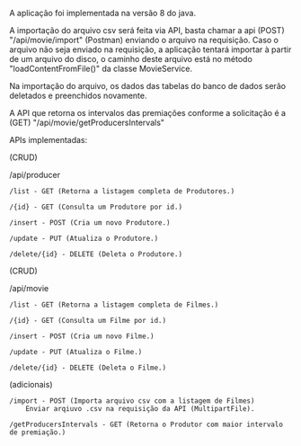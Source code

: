 A aplicação foi implementada na versão 8 do java.

A importação do arquivo csv será feita via API, basta chamar a api (POST) "/api/movie/import" (Postman) enviando o arquivo na requisição.
Caso o arquivo não seja enviado na requisição, a aplicação tentará importar à partir de  um arquivo do disco, 
o caminho deste arquivo está no método "loadContentFromFile()" da classe MovieService.

Na importação do arquivo, os dados das tabelas do banco de dados serão deletados e preenchidos novamente.

A API que retorna os intervalos das premiações conforme a solicitação é a (GET) "/api/movie/getProducersIntervals"

APIs implementadas:

(CRUD)

/api/producer

    /list - GET (Retorna a listagem completa de Produtores.)
    
    /{id} - GET (Consulta um Produtore por id.)
    
    /insert - POST (Cria um novo Produtore.)
    
    /update - PUT (Atualiza o Produtore.)
    
    /delete/{id} - DELETE (Deleta o Produtore.)
    

(CRUD)

/api/movie

    /list - GET (Retorna a listagem completa de Filmes.)
    
    /{id} - GET (Consulta um Filme por id.)
    
    /insert - POST (Cria um novo Filme.)
    
    /update - PUT (Atualiza o Filme.)
    
    /delete/{id} - DELETE (Deleta o Filme.)

(adicionais)

    /import - POST (Importa arquivo csv com a listagem de Filmes)
        Enviar arqiuvo .csv na requisição da API (MultipartFile).
        
    /getProducersIntervals - GET (Retorna o Produtor com maior intervalo de premiação.)
    
